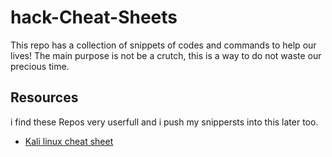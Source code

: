 # hack-Cheat-Sheets
This repo has a collection of snippets of codes and commands to help our lives! The main purpose is not be a crutch, this is a way to do not waste our precious time.


## Resources
i find these Repos very userfull and i push my snippersts into this later too. 
- [Kali linux cheat sheet](https://github.com/NoorQureshi/kali-linux-cheatsheet)
